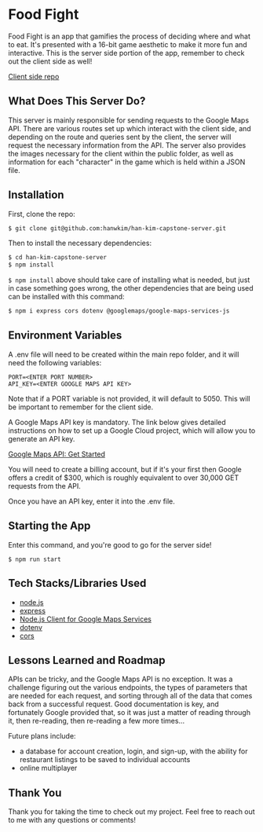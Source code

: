 # Food Fight

Food Fight is an app that gamifies the process of deciding where and what to eat. It's presented with a 16-bit game aesthetic to make it more fun and interactive. This is the server side portion of the app, remember to check out the client side as well!

[Client side repo](https://github.com/hanwkim/han-kim-capstone-client)

## What Does This Server Do?

This server is mainly responsible for sending requests to the Google Maps API. There are various routes set up which interact with the client side, and depending on the route and queries sent by the client, the server will request the necessary information from the API. The server also provides the images necessary for the client within the public folder, as well as information for each "character" in the game which is held within a JSON file.

## Installation

First, clone the repo:

```bash
$ git clone git@github.com:hanwkim/han-kim-capstone-server.git
```
Then to install the necessary dependencies:

```bash
$ cd han-kim-capstone-server
$ npm install
```
```$ npm install``` above should take care of installing what is needed, but just in case something goes wrong, the other dependencies that are being used can be installed with this command:

```bash
$ npm i express cors dotenv @googlemaps/google-maps-services-js
```

## Environment Variables

A .env file will need to be created within the main repo folder, and it will need the following variables:

```
PORT=<ENTER PORT NUMBER>
API_KEY=<ENTER GOOGLE MAPS API KEY>
```
Note that if a PORT variable is not provided, it will default to 5050. This will be important to remember for the client side.

A Google Maps API key is mandatory. The link below gives detailed instructions on how to set up a Google Cloud project, which will allow you to generate an API key. 

[Google Maps API: Get Started](https://developers.google.com/maps/get-started)

You will need to create a billing account, but if it's your first then Google offers a credit of $300, which is roughly equivalent to over 30,000 GET requests from the API.

Once you have an API key, enter it into the .env file.


## Starting the App

Enter this command, and you're good to go for the server side!

```
$ npm run start
```

## Tech Stacks/Libraries Used

 - [node.js](https://nodejs.org/)
 - [express](https://expressjs.com/)
 - [Node.js Client for Google Maps Services](https://github.com/googlemaps/google-maps-services-js)
 - [dotenv](https://github.com/motdotla/dotenv)
 - [cors](https://github.com/expressjs/cors)

## Lessons Learned and Roadmap

APIs can be tricky, and the Google Maps API is no exception. It was a challenge figuring out the various endpoints, the types of parameters that are needed for each request, and sorting through all of the data that comes back from a successful request. Good documentation is key, and fortunately Google provided that, so it was just a matter of reading through it, then re-reading, then re-reading a few more times...

Future plans include:
 - a database for account creation, login, and sign-up, with the ability for restaurant listings to be saved to individual accounts
 - online multiplayer

## Thank You

Thank you for taking the time to check out my project. Feel free to reach out to me with any questions or comments!